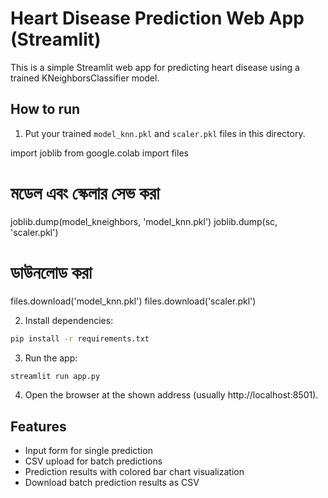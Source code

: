# Heart Disease Prediction Web App (Streamlit)

This is a simple Streamlit web app for predicting heart disease using a trained KNeighborsClassifier model.

## How to run

1. Put your trained `model_knn.pkl` and `scaler.pkl` files in this directory.

import joblib
from google.colab import files

# মডেল এবং স্কেলার সেভ করা
joblib.dump(model_kneighbors, 'model_knn.pkl')
joblib.dump(sc, 'scaler.pkl')

# ডাউনলোড করা
files.download('model_knn.pkl')
files.download('scaler.pkl')

2. Install dependencies:

```bash
pip install -r requirements.txt
```

3. Run the app:

```bash
streamlit run app.py
```

4. Open the browser at the shown address (usually http://localhost:8501).

## Features

- Input form for single prediction
- CSV upload for batch predictions
- Prediction results with colored bar chart visualization
- Download batch prediction results as CSV

